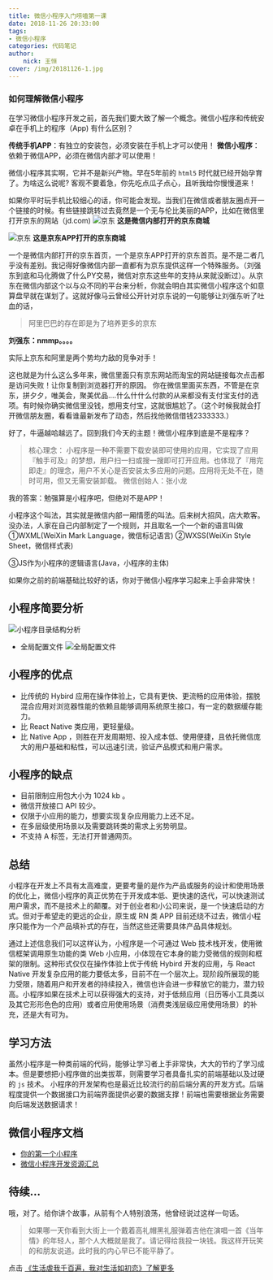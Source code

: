 ```yaml
---
title: 微信小程序入门唠嗑第一课
date: 2018-11-26 20:33:00
tags:
- 微信小程序
categories: 代码笔记
author:
	nick: 王恒
cover: /img/20181126-1.jpg
---
```

### 如何理解微信小程序

在学习微信小程序开发之前，首先我们要大致了解一个概念。微信小程序和传统安卓在手机上的程序（App) 有什么区别？

**传统手机APP**：有独立的安装包，必须安装在手机上才可以使用！
**微信小程序**：依赖于微信APP，必须在微信内部才可以使用！

微信小程序其实啊，它并不是新兴产物。早在5年前的 `html5` 时代就已经开始孕育了。为啥这么说呢? 客观不要着急，你先吃点瓜子点心，且听我给你慢慢道来！

如果你平时玩手机比较细心的话，你可能会发现。当我们在微信或者朋友圈点开一个链接的时候。有些链接跳转过去竟然是一个无与伦比美丽的APP，比如在微信里打开京东的网站（jd.com)
![京东](/img/20181126-2.jpg)
**这是微信内部打开的京东商城**

![京东](/img/20181126-3.png)
**这是京东APP打开的京东商城**

一个是微信内部打开的京东首页，一个是京东APP打开的京东首页。是不是二者几乎没有差别。我记得好像微信内部一直都有为京东提供这样一个特殊服务。（刘强东到底和马化腾做了什么PY交易，微信对京东这些年的支持从来就没断过）。从京东在微信内部这个以与众不同的平台来分析，你就会明白其实微信小程序这个如意算盘早就在谋划了。这就好像马云曾经公开针对京东说的一句能够让刘强东听了吐血的话，
> 阿里巴巴的存在即是为了培养更多的京东

**刘强东：nmmp。。。。**


实际上京东和阿里是两个势均力敌的竞争对手！

这也就是为什么这么多年来，微信里面只有京东网站而淘宝的网站链接每次点击都是访问失败！让你复制到浏览器打开的原因。
你在微信里面买东西，不管是在京东，拼夕夕，唯美会，聚美优品....什么什什么付款的从来都没有支付宝支付的选项。有时候你确实微信里没钱，想用支付宝，这就很尴尬了。（这个时候我就会打开微信朋友圈，看看谁最新发布了动态，然后找他微信借钱2333333.）

好了，牛逼越哈越远了。回到我们今天的主题！微信小程序到底是不是程序？

>核心理念：
小程序是一种不需要下载安装即可使用的应用，它实现了应用『触手可及』的梦想，用户扫一扫或搜一搜即可打开应用。也体现了『用完即走』的理念，用户不关心是否安装太多应用的问题。应用将无处不在，随时可用，但又无需安装卸载。
微信创始人：张小龙


我的答案：勉强算是小程序吧，但绝对不是APP！

小程序这个叫法，其实就是微信内部一厢情愿的叫法。后来树大招风，店大欺客。没办法，人家在自己内部制定了一个规则，并且取名一个一个新的语言叫做
①WXML(WeiXin Mark Language，微信标记语言)
②WXSS(WeiXin Style Sheet，微信样式表)

③JS作为小程序的逻辑语言(Java，小程序的主体)

如果你之前的前端基础比较好的话，你对于微信小程序学习起来上手会非常快！

## 小程序简要分析
![小程序目录结构分析](https://ws2.sinaimg.cn/large/9ac1c132jw1f89ht2sqa0j21640p0q8y.jpg)

- 全局配置文件
![全局配置文件](https://ws3.sinaimg.cn/large/9ac1c132jw1f89htxlj2wj20rb09sjs4.jpg)


## 小程序的优点

- 比传统的 Hybird 应用在操作体验上，它具有更快、更流畅的应用体验，摆脱混合应用对浏览器性能的依赖且能够调用系统原生接口，有一定的数据缓存能力。
- 比 React Native 类应用，更轻量级。
- 比 Native App ，则胜在开发周期短、投入成本低、使用便捷，且依托微信庞大的用户基础和粘性，可以迅速引流，验证产品模式和用户需求。

## 小程序的缺点

- 目前限制应用包大小为 1024 kb 。
- 微信开放接口 API 较少。
- 仅限于小应用的能力，想要实现复杂应用能力上还不足。
- 在多层级使用场景以及需要跳转类的需求上劣势明显。
- 不支持 A 标签，无法打开普通网页。

## 总结
小程序在开发上不具有太高难度，更要考量的是作为产品或服务的设计和使用场景的优化上，微信小程序的真正优势在于开发成本低、更快速的迭代，可以快速测试用户需求，而不是技术上的颠覆。对于创业者和小公司来说，是一个快速启动的方式。但对于希望走的更远的企业，原生或 RN 类 APP 目前还绕不过去，微信小程序只能作为一个产品填补式的存在，当然这些还需要具体产品具体规划。

通过上述信息我们可以这样认为，小程序是一个可通过 Web 技术栈开发，使用微信框架调用原生功能的类 Web 小应用，小体现在它本身的能力受微信的规则和框架的限制。这种形式仅仅在操作体验上优于传统 Hybird 开发的应用，与 React Native 开发复杂应用的能力要低太多，目前不在一个层次上。现阶段所展现的能力受限，随着用户和开发者的持续投入，微信也许会进一步释放它的能力，潜力较高。小程序如果在技术上可以获得强大的支持，对于低频应用（日历等小工具类以及其它形形色色的应用）或者应用使用场景（消费类浅层级应用使用场景）的补充，还是大有可为。

## 学习方法

虽然小程序是一种类前端的代码，能够让学习者上手非常快，大大的节约了学习成本。但是要想把小程序做的出类拔萃，则需要学习者具备扎实的前端基础以及过硬的 `js` 技术。
小程序的开发架构也是最近比较流行的前后端分离的开发方式。后端程度提供一个数据接口为前端界面提供必要的数据支撑！前端也需要根据业务需要向后端发送数据请求！

## 微信小程序文档
- [你的第一个小程序](https://developers.weixin.qq.com/miniprogram/dev/#你的第一个小程序)
- [微信小程序开发资源汇总](http://www.runoob.com/w3cnote/wx-xcx-repo.html)

## 待续...
哦，对了。给你讲个故事，从前有个人特别浪荡，他曾经说过这样一句话。
> 如果哪一天你看到大街上一个戴着高礼帽黑礼服弹着吉他在演唱一首《当年情》的年轻人，那个人大概就是我了。请记得给我投一块钱。我这样开玩笑的和朋友说道。此时我的内心早已不能平静了。

点击 [《生活虐我千百遍，我对生活如初恋》了解更多](https://blog.adymilk.cn/2018/05/27/20180512/)